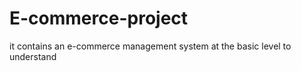 # E-commerce-project
 it contains an e-commerce management system at the basic level to understand 
